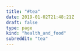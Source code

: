 ```yaml
---
title: "#tea"
date: 2019-01-02T21:48:21Z
draft: false
type: page
kind: "health_and_food"
subreddit: "tea"
---
```

